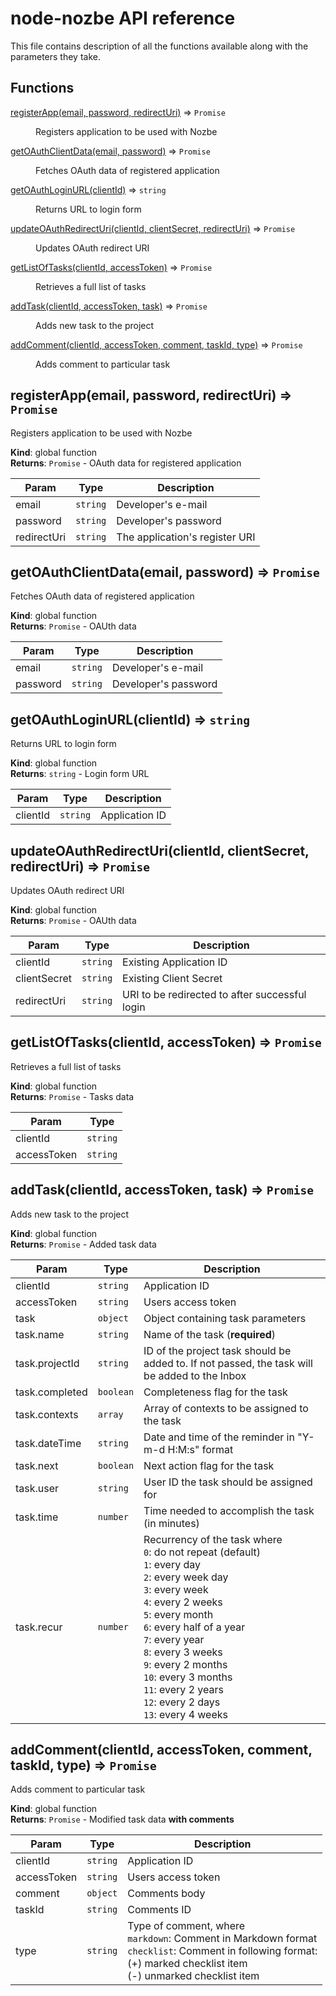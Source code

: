 # node-nozbe API reference

This file contains description of all the functions available along with the parameters they take.

## Functions

<dl>
<dt><a href="#registerApp">registerApp(email, password, redirectUri)</a> ⇒ <code>Promise</code></dt>
<dd><p>Registers application to be used with Nozbe</p>
</dd>
<dt><a href="#getOAuthClientData">getOAuthClientData(email, password)</a> ⇒ <code>Promise</code></dt>
<dd><p>Fetches OAuth data of registered application</p>
</dd>
<dt><a href="#getOAuthLoginURL">getOAuthLoginURL(clientId)</a> ⇒ <code>string</code></dt>
<dd><p>Returns URL to login form</p>
</dd>
<dt><a href="#updateOAuthRedirectUri">updateOAuthRedirectUri(clientId, clientSecret, redirectUri)</a> ⇒ <code>Promise</code></dt>
<dd><p>Updates OAuth redirect URI</p>
</dd>
<dt><a href="#getListOfTasks">getListOfTasks(clientId, accessToken)</a> ⇒ <code>Promise</code></dt>
<dd><p>Retrieves a full list of tasks</p>
</dd>
<dt><a href="#addTask">addTask(clientId, accessToken, task)</a> ⇒ <code>Promise</code></dt>
<dd><p>Adds new task to the project</p>
</dd>
<dt><a href="#addComment">addComment(clientId, accessToken, comment, taskId, type)</a> ⇒ <code>Promise</code></dt>
<dd><p>Adds comment to particular task</p>
</dd>
</dl>

<a name="registerApp"></a>

## registerApp(email, password, redirectUri) ⇒ <code>Promise</code>
Registers application to be used with Nozbe

**Kind**: global function  
**Returns**: <code>Promise</code> - OAuth data for registered application  

| Param | Type | Description |
| --- | --- | --- |
| email | <code>string</code> | Developer's e-mail |
| password | <code>string</code> | Developer's password |
| redirectUri | <code>string</code> | The application's register URI |

<a name="getOAuthClientData"></a>

## getOAuthClientData(email, password) ⇒ <code>Promise</code>
Fetches OAuth data of registered application

**Kind**: global function  
**Returns**: <code>Promise</code> - OAUth data  

| Param | Type | Description |
| --- | --- | --- |
| email | <code>string</code> | Developer's e-mail |
| password | <code>string</code> | Developer's password |

<a name="getOAuthLoginURL"></a>

## getOAuthLoginURL(clientId) ⇒ <code>string</code>
Returns URL to login form

**Kind**: global function  
**Returns**: <code>string</code> - Login form URL  

| Param | Type | Description |
| --- | --- | --- |
| clientId | <code>string</code> | Application ID |

<a name="updateOAuthRedirectUri"></a>

## updateOAuthRedirectUri(clientId, clientSecret, redirectUri) ⇒ <code>Promise</code>
Updates OAuth redirect URI

**Kind**: global function  
**Returns**: <code>Promise</code> - OAUth data  

| Param | Type | Description |
| --- | --- | --- |
| clientId | <code>string</code> | Existing Application ID |
| clientSecret | <code>string</code> | Existing Client Secret |
| redirectUri | <code>string</code> | URI to be redirected to after successful login |

<a name="getListOfTasks"></a>

## getListOfTasks(clientId, accessToken) ⇒ <code>Promise</code>
Retrieves a full list of tasks

**Kind**: global function  
**Returns**: <code>Promise</code> - Tasks data  

| Param | Type |
| --- | --- |
| clientId | <code>string</code> | 
| accessToken | <code>string</code> | 

<a name="addTask"></a>

## addTask(clientId, accessToken, task) ⇒ <code>Promise</code>
Adds new task to the project

**Kind**: global function  
**Returns**: <code>Promise</code> - Added task data  

| Param | Type | Description |
| --- | --- | --- |
| clientId | <code>string</code> | Application ID |
| accessToken | <code>string</code> | Users access token |
| task | <code>object</code> | Object containing task parameters |
| task.name | <code>string</code> | Name of the task (**required**) |
| task.projectId | <code>string</code> | ID of the project task should be added to. If not passed, the task will be added to the Inbox |
| task.completed | <code>boolean</code> | Completeness flag for the task |
| task.contexts | <code>array</code> | Array of contexts to be assigned to the task |
| task.dateTime | <code>string</code> | Date and time of the reminder in "Y-m-d H:M:s" format |
| task.next | <code>boolean</code> | Next action flag for the task |
| task.user | <code>string</code> | User ID the task should be assigned for |
| task.time | <code>number</code> | Time needed to accomplish the task (in minutes) |
| task.recur | <code>number</code> | Recurrency of the task where<br> `0`: do not repeat (default)<br> `1`: every day<br> `2`: every week day<br> `3`: every week<br> `4`: every 2 weeks<br> `5`: every month<br> `6`: every half of a year<br> `7`: every year<br> `8`: every 3 weeks<br> `9`: every 2 months<br> `10`: every 3 months<br> `11`: every 2 years<br> `12`: every 2 days<br> `13`: every 4 weeks<br> |

<a name="addComment"></a>

## addComment(clientId, accessToken, comment, taskId, type) ⇒ <code>Promise</code>
Adds comment to particular task

**Kind**: global function  
**Returns**: <code>Promise</code> - Modified task data **with comments**  

| Param | Type | Description |
| --- | --- | --- |
| clientId | <code>string</code> | Application ID |
| accessToken | <code>string</code> | Users access token |
| comment | <code>object</code> | Comments body |
| taskId | <code>string</code> | Comments ID |
| type | <code>string</code> | Type of comment, where<br> `markdown`: Comment in Markdown format<br> `checklist`: Comment in following format:<br> (+) marked checklist item<br> (-) unmarked checklist item |

